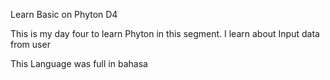 Learn Basic on Phyton D4

This is my day four to learn Phyton
in this segment. I learn about Input data from user

This Language was full in bahasa
